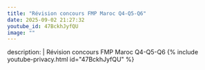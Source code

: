 ```yaml
---
title: "Révision concours FMP Maroc Q4-Q5-Q6"
date: 2025-09-02 21:27:32 
youtube_id: 47BckhJyfQU
image: ""
---
```

description: |
  Révision concours FMP Maroc Q4-Q5-Q6
{% include youtube-privacy.html id="47BckhJyfQU" %}
